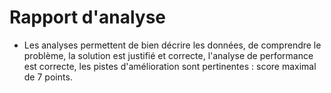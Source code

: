 # Rapport d'analyse

* Les analyses permettent de bien décrire les données, de comprendre le problème, la solution est justifié et correcte, l'analyse de performance est correcte, les pistes d'amélioration sont pertinentes : score maximal de 7 points.